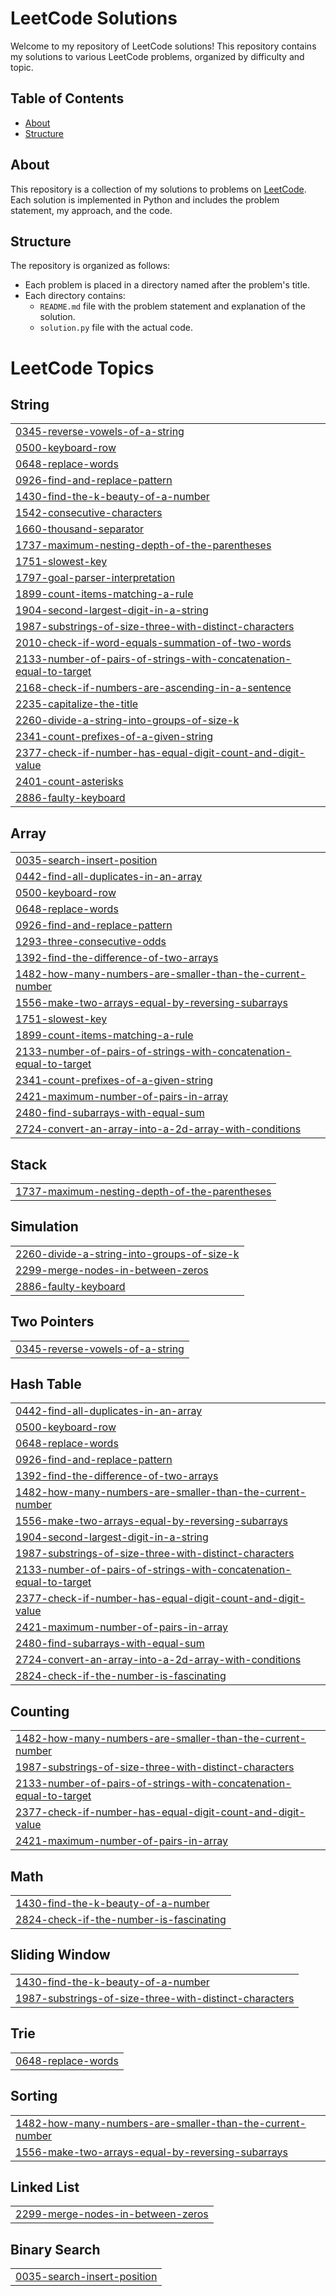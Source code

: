 # LeetCode Solutions

Welcome to my repository of LeetCode solutions! This repository contains my solutions to various LeetCode problems, organized by difficulty and topic.

## Table of Contents

- [About](#about)
- [Structure](#structure)

## About

This repository is a collection of my solutions to problems on [LeetCode](https://leetcode.com/u/sriramreddy_k/). Each solution is implemented in Python and includes the problem statement, my approach, and the code.

## Structure

The repository is organized as follows:

- Each problem is placed in a directory named after the problem's title.
- Each directory contains:
  - `README.md` file with the problem statement and explanation of the solution.
  - `solution.py`  file with the actual code.


<!---LeetCode Topics Start-->
# LeetCode Topics
## String
|  |
| ------- |
| [0345-reverse-vowels-of-a-string](https://github.com/sriramreddy-7/LeetCode/tree/master/0345-reverse-vowels-of-a-string) |
| [0500-keyboard-row](https://github.com/sriramreddy-7/LeetCode/tree/master/0500-keyboard-row) |
| [0648-replace-words](https://github.com/sriramreddy-7/LeetCode/tree/master/0648-replace-words) |
| [0926-find-and-replace-pattern](https://github.com/sriramreddy-7/LeetCode/tree/master/0926-find-and-replace-pattern) |
| [1430-find-the-k-beauty-of-a-number](https://github.com/sriramreddy-7/LeetCode/tree/master/1430-find-the-k-beauty-of-a-number) |
| [1542-consecutive-characters](https://github.com/sriramreddy-7/LeetCode/tree/master/1542-consecutive-characters) |
| [1660-thousand-separator](https://github.com/sriramreddy-7/LeetCode/tree/master/1660-thousand-separator) |
| [1737-maximum-nesting-depth-of-the-parentheses](https://github.com/sriramreddy-7/LeetCode/tree/master/1737-maximum-nesting-depth-of-the-parentheses) |
| [1751-slowest-key](https://github.com/sriramreddy-7/LeetCode/tree/master/1751-slowest-key) |
| [1797-goal-parser-interpretation](https://github.com/sriramreddy-7/LeetCode/tree/master/1797-goal-parser-interpretation) |
| [1899-count-items-matching-a-rule](https://github.com/sriramreddy-7/LeetCode/tree/master/1899-count-items-matching-a-rule) |
| [1904-second-largest-digit-in-a-string](https://github.com/sriramreddy-7/LeetCode/tree/master/1904-second-largest-digit-in-a-string) |
| [1987-substrings-of-size-three-with-distinct-characters](https://github.com/sriramreddy-7/LeetCode/tree/master/1987-substrings-of-size-three-with-distinct-characters) |
| [2010-check-if-word-equals-summation-of-two-words](https://github.com/sriramreddy-7/LeetCode/tree/master/2010-check-if-word-equals-summation-of-two-words) |
| [2133-number-of-pairs-of-strings-with-concatenation-equal-to-target](https://github.com/sriramreddy-7/LeetCode/tree/master/2133-number-of-pairs-of-strings-with-concatenation-equal-to-target) |
| [2168-check-if-numbers-are-ascending-in-a-sentence](https://github.com/sriramreddy-7/LeetCode/tree/master/2168-check-if-numbers-are-ascending-in-a-sentence) |
| [2235-capitalize-the-title](https://github.com/sriramreddy-7/LeetCode/tree/master/2235-capitalize-the-title) |
| [2260-divide-a-string-into-groups-of-size-k](https://github.com/sriramreddy-7/LeetCode/tree/master/2260-divide-a-string-into-groups-of-size-k) |
| [2341-count-prefixes-of-a-given-string](https://github.com/sriramreddy-7/LeetCode/tree/master/2341-count-prefixes-of-a-given-string) |
| [2377-check-if-number-has-equal-digit-count-and-digit-value](https://github.com/sriramreddy-7/LeetCode/tree/master/2377-check-if-number-has-equal-digit-count-and-digit-value) |
| [2401-count-asterisks](https://github.com/sriramreddy-7/LeetCode/tree/master/2401-count-asterisks) |
| [2886-faulty-keyboard](https://github.com/sriramreddy-7/LeetCode/tree/master/2886-faulty-keyboard) |
## Array
|  |
| ------- |
| [0035-search-insert-position](https://github.com/sriramreddy-7/LeetCode/tree/master/0035-search-insert-position) |
| [0442-find-all-duplicates-in-an-array](https://github.com/sriramreddy-7/LeetCode/tree/master/0442-find-all-duplicates-in-an-array) |
| [0500-keyboard-row](https://github.com/sriramreddy-7/LeetCode/tree/master/0500-keyboard-row) |
| [0648-replace-words](https://github.com/sriramreddy-7/LeetCode/tree/master/0648-replace-words) |
| [0926-find-and-replace-pattern](https://github.com/sriramreddy-7/LeetCode/tree/master/0926-find-and-replace-pattern) |
| [1293-three-consecutive-odds](https://github.com/sriramreddy-7/LeetCode/tree/master/1293-three-consecutive-odds) |
| [1392-find-the-difference-of-two-arrays](https://github.com/sriramreddy-7/LeetCode/tree/master/1392-find-the-difference-of-two-arrays) |
| [1482-how-many-numbers-are-smaller-than-the-current-number](https://github.com/sriramreddy-7/LeetCode/tree/master/1482-how-many-numbers-are-smaller-than-the-current-number) |
| [1556-make-two-arrays-equal-by-reversing-subarrays](https://github.com/sriramreddy-7/LeetCode/tree/master/1556-make-two-arrays-equal-by-reversing-subarrays) |
| [1751-slowest-key](https://github.com/sriramreddy-7/LeetCode/tree/master/1751-slowest-key) |
| [1899-count-items-matching-a-rule](https://github.com/sriramreddy-7/LeetCode/tree/master/1899-count-items-matching-a-rule) |
| [2133-number-of-pairs-of-strings-with-concatenation-equal-to-target](https://github.com/sriramreddy-7/LeetCode/tree/master/2133-number-of-pairs-of-strings-with-concatenation-equal-to-target) |
| [2341-count-prefixes-of-a-given-string](https://github.com/sriramreddy-7/LeetCode/tree/master/2341-count-prefixes-of-a-given-string) |
| [2421-maximum-number-of-pairs-in-array](https://github.com/sriramreddy-7/LeetCode/tree/master/2421-maximum-number-of-pairs-in-array) |
| [2480-find-subarrays-with-equal-sum](https://github.com/sriramreddy-7/LeetCode/tree/master/2480-find-subarrays-with-equal-sum) |
| [2724-convert-an-array-into-a-2d-array-with-conditions](https://github.com/sriramreddy-7/LeetCode/tree/master/2724-convert-an-array-into-a-2d-array-with-conditions) |
## Stack
|  |
| ------- |
| [1737-maximum-nesting-depth-of-the-parentheses](https://github.com/sriramreddy-7/LeetCode/tree/master/1737-maximum-nesting-depth-of-the-parentheses) |
## Simulation
|  |
| ------- |
| [2260-divide-a-string-into-groups-of-size-k](https://github.com/sriramreddy-7/LeetCode/tree/master/2260-divide-a-string-into-groups-of-size-k) |
| [2299-merge-nodes-in-between-zeros](https://github.com/sriramreddy-7/LeetCode/tree/master/2299-merge-nodes-in-between-zeros) |
| [2886-faulty-keyboard](https://github.com/sriramreddy-7/LeetCode/tree/master/2886-faulty-keyboard) |
## Two Pointers
|  |
| ------- |
| [0345-reverse-vowels-of-a-string](https://github.com/sriramreddy-7/LeetCode/tree/master/0345-reverse-vowels-of-a-string) |
## Hash Table
|  |
| ------- |
| [0442-find-all-duplicates-in-an-array](https://github.com/sriramreddy-7/LeetCode/tree/master/0442-find-all-duplicates-in-an-array) |
| [0500-keyboard-row](https://github.com/sriramreddy-7/LeetCode/tree/master/0500-keyboard-row) |
| [0648-replace-words](https://github.com/sriramreddy-7/LeetCode/tree/master/0648-replace-words) |
| [0926-find-and-replace-pattern](https://github.com/sriramreddy-7/LeetCode/tree/master/0926-find-and-replace-pattern) |
| [1392-find-the-difference-of-two-arrays](https://github.com/sriramreddy-7/LeetCode/tree/master/1392-find-the-difference-of-two-arrays) |
| [1482-how-many-numbers-are-smaller-than-the-current-number](https://github.com/sriramreddy-7/LeetCode/tree/master/1482-how-many-numbers-are-smaller-than-the-current-number) |
| [1556-make-two-arrays-equal-by-reversing-subarrays](https://github.com/sriramreddy-7/LeetCode/tree/master/1556-make-two-arrays-equal-by-reversing-subarrays) |
| [1904-second-largest-digit-in-a-string](https://github.com/sriramreddy-7/LeetCode/tree/master/1904-second-largest-digit-in-a-string) |
| [1987-substrings-of-size-three-with-distinct-characters](https://github.com/sriramreddy-7/LeetCode/tree/master/1987-substrings-of-size-three-with-distinct-characters) |
| [2133-number-of-pairs-of-strings-with-concatenation-equal-to-target](https://github.com/sriramreddy-7/LeetCode/tree/master/2133-number-of-pairs-of-strings-with-concatenation-equal-to-target) |
| [2377-check-if-number-has-equal-digit-count-and-digit-value](https://github.com/sriramreddy-7/LeetCode/tree/master/2377-check-if-number-has-equal-digit-count-and-digit-value) |
| [2421-maximum-number-of-pairs-in-array](https://github.com/sriramreddy-7/LeetCode/tree/master/2421-maximum-number-of-pairs-in-array) |
| [2480-find-subarrays-with-equal-sum](https://github.com/sriramreddy-7/LeetCode/tree/master/2480-find-subarrays-with-equal-sum) |
| [2724-convert-an-array-into-a-2d-array-with-conditions](https://github.com/sriramreddy-7/LeetCode/tree/master/2724-convert-an-array-into-a-2d-array-with-conditions) |
| [2824-check-if-the-number-is-fascinating](https://github.com/sriramreddy-7/LeetCode/tree/master/2824-check-if-the-number-is-fascinating) |
## Counting
|  |
| ------- |
| [1482-how-many-numbers-are-smaller-than-the-current-number](https://github.com/sriramreddy-7/LeetCode/tree/master/1482-how-many-numbers-are-smaller-than-the-current-number) |
| [1987-substrings-of-size-three-with-distinct-characters](https://github.com/sriramreddy-7/LeetCode/tree/master/1987-substrings-of-size-three-with-distinct-characters) |
| [2133-number-of-pairs-of-strings-with-concatenation-equal-to-target](https://github.com/sriramreddy-7/LeetCode/tree/master/2133-number-of-pairs-of-strings-with-concatenation-equal-to-target) |
| [2377-check-if-number-has-equal-digit-count-and-digit-value](https://github.com/sriramreddy-7/LeetCode/tree/master/2377-check-if-number-has-equal-digit-count-and-digit-value) |
| [2421-maximum-number-of-pairs-in-array](https://github.com/sriramreddy-7/LeetCode/tree/master/2421-maximum-number-of-pairs-in-array) |
## Math
|  |
| ------- |
| [1430-find-the-k-beauty-of-a-number](https://github.com/sriramreddy-7/LeetCode/tree/master/1430-find-the-k-beauty-of-a-number) |
| [2824-check-if-the-number-is-fascinating](https://github.com/sriramreddy-7/LeetCode/tree/master/2824-check-if-the-number-is-fascinating) |
## Sliding Window
|  |
| ------- |
| [1430-find-the-k-beauty-of-a-number](https://github.com/sriramreddy-7/LeetCode/tree/master/1430-find-the-k-beauty-of-a-number) |
| [1987-substrings-of-size-three-with-distinct-characters](https://github.com/sriramreddy-7/LeetCode/tree/master/1987-substrings-of-size-three-with-distinct-characters) |
## Trie
|  |
| ------- |
| [0648-replace-words](https://github.com/sriramreddy-7/LeetCode/tree/master/0648-replace-words) |
## Sorting
|  |
| ------- |
| [1482-how-many-numbers-are-smaller-than-the-current-number](https://github.com/sriramreddy-7/LeetCode/tree/master/1482-how-many-numbers-are-smaller-than-the-current-number) |
| [1556-make-two-arrays-equal-by-reversing-subarrays](https://github.com/sriramreddy-7/LeetCode/tree/master/1556-make-two-arrays-equal-by-reversing-subarrays) |
## Linked List
|  |
| ------- |
| [2299-merge-nodes-in-between-zeros](https://github.com/sriramreddy-7/LeetCode/tree/master/2299-merge-nodes-in-between-zeros) |
## Binary Search
|  |
| ------- |
| [0035-search-insert-position](https://github.com/sriramreddy-7/LeetCode/tree/master/0035-search-insert-position) |
<!---LeetCode Topics End-->